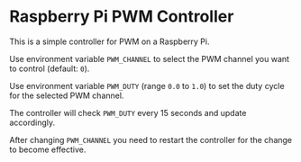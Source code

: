 # Raspberry Pi PWM Controller
This is a simple controller for PWM on a Raspberry Pi.

Use environment variable `PWM_CHANNEL` to select the PWM channel you want to control (default: `0`).

Use environment variable `PWM_DUTY` (range `0.0` to `1.0`) to set the duty cycle for the selected PWM channel.

The controller will check `PWM_DUTY` every 15 seconds and update accordingly.

After changing `PWM_CHANNEL` you need to restart the controller for the change to become effective.